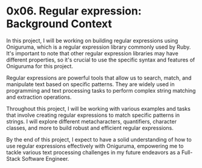 # 0x06. Regular expression: Background Context

In this project, I will be working on building regular expressions using Oniguruma, which is a regular expression library commonly used by Ruby. It's important to note that other regular expression libraries may have different properties, so it's crucial to use the specific syntax and features of Oniguruma for this project.

Regular expressions are powerful tools that allow us to search, match, and manipulate text based on specific patterns. They are widely used in programming and text processing tasks to perform complex string matching and extraction operations.

Throughout this project, I will be working with various examples and tasks that involve creating regular expressions to match specific patterns in strings. I will explore different metacharacters, quantifiers, character classes, and more to build robust and efficient regular expressions.

By the end of this project, I expect to have a solid understanding of how to use regular expressions effectively with Oniguruma, empowering me to tackle various text processing challenges in my future endeavors as a Full-Stack Software Engineer.